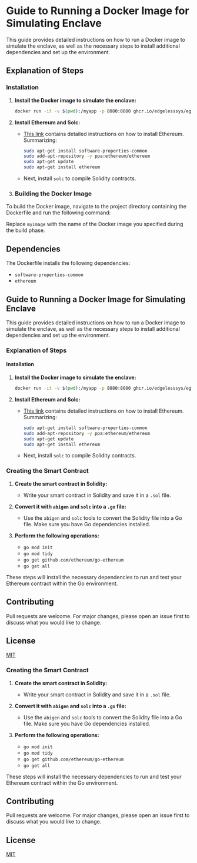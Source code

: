 # Guide to Running a Docker Image for Simulating Enclave

This guide provides detailed instructions on how to run a Docker image to simulate the enclave, as well as the necessary steps to install additional dependencies and set up the environment.

## Explanation of Steps

### Installation

1. **Install the Docker image to simulate the enclave:**
    ```bash
    docker run -it -v $(pwd):/myapp -p 8080:8080 ghcr.io/edgelesssys/ego-dev
    ```


2. **Install Ethereum and Solc:**
    - [This link](https://stackoverflow.com/questions/47257800/error-when-installing-ethereum-package-ethereum-has-no-installation-candidate) contains detailed instructions on how to install Ethereum. Summarizing:
        ```bash
        sudo apt-get install software-properties-common
        sudo add-apt-repository -y ppa:ethereum/ethereum
        sudo apt-get update
        sudo apt-get install ethereum
        ```
    - Next, install `solc` to compile Solidity contracts.
3. ### Building the Docker Image

To build the Docker image, navigate to the project directory containing the Dockerfile and run the following command:

Replace `myimage` with the name of the Docker image you specified during the build phase.

## Dependencies

The Dockerfile installs the following dependencies:

- `software-properties-common`
- `ethereum`

## Guide to Running a Docker Image for Simulating Enclave

This guide provides detailed instructions on how to run a Docker image to simulate the enclave, as well as the necessary steps to install additional dependencies and set up the environment.

### Explanation of Steps

#### Installation

1. **Install the Docker image to simulate the enclave:**
    ```bash
    docker run -it -v $(pwd):/myapp -p 8080:8080 ghcr.io/edgelesssys/ego-dev
    ```

2. **Install Ethereum and Solc:**
    - [This link](https://stackoverflow.com/questions/47257800/error-when-installing-ethereum-package-ethereum-has-no-installation-candidate) contains detailed instructions on how to install Ethereum. Summarizing:
        ```bash
        sudo apt-get install software-properties-common
        sudo add-apt-repository -y ppa:ethereum/ethereum
        sudo apt-get update
        sudo apt-get install ethereum
        ```
    - Next, install `solc` to compile Solidity contracts.

### Creating the Smart Contract

1. **Create the smart contract in Solidity:** 
    - Write your smart contract in Solidity and save it in a `.sol` file.

2. **Convert it with `abigen` and `solc` into a `.go` file:**
    - Use the `abigen` and `solc` tools to convert the Solidity file into a Go file. Make sure you have Go dependencies installed.

3. **Perform the following operations:**
    - `go mod init`
    - `go mod tidy`
    - `go get github.com/ethereum/go-ethereum`
    - `go get all`

These steps will install the necessary dependencies to run and test your Ethereum contract within the Go environment.

## Contributing

Pull requests are welcome. For major changes, please open an issue first to discuss what you would like to change.

## License

[MIT](https://choosealicense.com/licenses/mit/)



### Creating the Smart Contract

1. **Create the smart contract in Solidity:** 
    - Write your smart contract in Solidity and save it in a `.sol` file.

2. **Convert it with `abigen` and `solc` into a `.go` file:**
    - Use the `abigen` and `solc` tools to convert the Solidity file into a Go file. Make sure you have Go dependencies installed.

3. **Perform the following operations:**
    - `go mod init`
    - `go mod tidy`
    - `go get github.com/ethereum/go-ethereum`
    - `go get all`

These steps will install the necessary dependencies to run and test your Ethereum contract within the Go environment.

## Contributing

Pull requests are welcome. For major changes, please open an issue first to discuss what you would like to change.

## License

[MIT](https://choosealicense.com/licenses/mit/)
